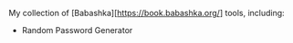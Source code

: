 My collection of [Babashka][https://book.babashka.org/] tools, including:

- Random Password Generator
